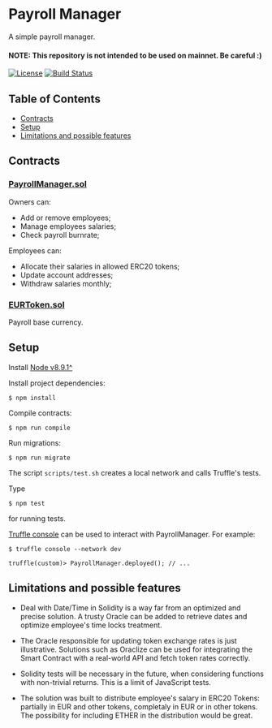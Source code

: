 # Payroll Manager

A simple payroll manager. 

#### NOTE: This repository is not intended to be used on mainnet. Be careful :)

[![License](https://img.shields.io/badge/License-Apache%202.0-blue.svg)](https://opensource.org/licenses/Apache-2.0)
[![Build Status](https://travis-ci.org/luisfidelis/payroll-manager.svg?branch=master)](https://travis-ci.org/luisfidelis/payroll-manager)

## Table of Contents

* [Contracts](#contracts)
* [Setup](#setup)
* [Limitations and possible features](#limitations-and-possible-features)

## Contracts

### [PayrollManager.sol](https://github.com/luisfidelis/payroll-manager/tree/master/contracts/payroll/PayrollManager.sol)

Owners can:
* Add or remove employees;
* Manage employees salaries;
* Check payroll burnrate;
  
Employees can:
* Allocate their salaries in allowed ERC20 tokens;
* Update account addresses;
* Withdraw salaries monthly;

### [EURToken.sol](https://github.com/luisfidelis/payroll-manager/tree/master/contracts/token/EURToken.sol)

Payroll base currency.

## Setup

Install [Node v8.9.1^](https://nodejs.org/en/download/releases/)

Install project dependencies:
```
$ npm install
```
Compile contracts:
```
$ npm run compile
```
Run migrations:
```
$ npm run migrate
```

The script ```scripts/test.sh``` creates a local network and calls Truffle's tests.

Type
```
$ npm test
```
for running tests.

[Truffle console](https://truffle.readthedocs.io/en/beta/getting_started/console/) can be used to interact with PayrollManager. For example:

```
$ truffle console --network dev
```

```
truffle(custom)> PayrollManager.deployed(); // ...
```

## Limitations and possible features

* Deal with Date/Time in Solidity is a way far from an optimized and precise solution. A trusty Oracle can be added to retrieve dates
and optimize employee's time locks treatment.

* The Oracle responsible for updating token exchange rates is just illustrative. Solutions such as Oraclize can be used for integrating 
the Smart Contract with a real-world API and fetch token rates correctly.

* Solidity tests will be necessary in the future, when considering functions with non-trivial returns. This is a limit of JavaScript
tests.

* The solution was built to distribute employee's salary in ERC20 Tokens: partially in EUR and other tokens,
completaly in EUR or in other tokens. The possibility for including ETHER in the distribution would be great.